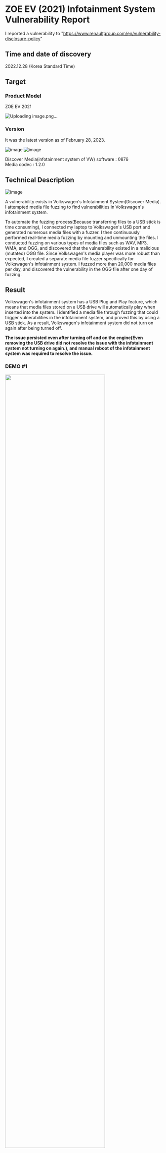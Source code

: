 # ZOE EV (2021) Infotainment System Vulnerability Report

I reported a vulnerability to "https://www.renaultgroup.com/en/vulnerability-disclosure-policy"

## Time and date of discovery
2022.12.28 (Korea Standard Time)

## Target
### Product Model

ZOE EV 2021

![Uploading image.png…]()


### Version

It was the latest version as of February 28, 2023.

![image](https://user-images.githubusercontent.com/35731091/229760756-310af850-921a-4dbf-8da1-9e9c13bd9506.png)
![image](https://user-images.githubusercontent.com/35731091/229760781-ca76aa93-0cdc-47b6-a4fe-5dbcbd9d36db.png)

Discover Media(infotainment system of VW) software : 0876 </br>
Media codec : 1.2.0

## Technical Description

![image](https://user-images.githubusercontent.com/35731091/229762099-36991d9d-1487-41ae-b9d9-b15e1065be14.png)

A vulnerability exists in Volkswagen's Infotainment System(Discover Media).
I attempted media file fuzzing to find vulnerabilities in Volkswagen's infotainment system.

To automate the fuzzing process(Because transferring files to a USB stick is time consuming), I connected my laptop to Volkswagen's USB port and generated numerous media files with a fuzzer. I then continuously performed real-time media fuzzing by mounting and unmounting the files.
I conducted fuzzing on various types of media files such as WAV, MP3, WMA, and OGG, and discovered that the vulnerability existed in a malicious (mutated) OGG file.
Since Volkswagen's media player was more robust than expected, I created a separate media file fuzzer specifically for Volkswagen's infotainment system.
I fuzzed more than 20,000 media files per day, and discovered the vulnerability in the OGG file after one day of fuzzing.

## Result
Volkswagen's infotainment system has a USB Plug and Play feature, which means that media files stored on a USB drive will automatically play when inserted into the system.
I identified a media file through fuzzing that could trigger vulnerabilities in the infotainment system, and proved this by using a USB stick. 
As a result, Volkswagen's infotainment system did not turn on again after being turned off. 

**The issue persisted even after turning off and on the engine(Even removing the USB drive did not resolve the issue with the infotainment system not turning on again.), and manual reboot of the infotainment system was required to resolve the issue.**

### DEMO #1
<img width="80%" src="https://user-images.githubusercontent.com/35731091/229770054-6dea74c0-08d7-40e9-bec4-037a053eb421.mp4"/>

### DEMO #2
<img width="80%" src="https://user-images.githubusercontent.com/35731091/229767110-531f5a83-3133-4d06-8bde-09e6246434ee.mp4"/>

## Impact

When a USB is inserted into the port, the media file is automatically played and the Infotainment System is forcibly terminated. This can be a problem with availability. 
Furthermore, if the crash is caused by a memory-related bug (such as Overflow, OOB, Over Read/Write), it can lead to serious security issues such as Remote Code Execution. Therefore, if you can analyze the crash of the media player, you may be able to identify the cause of the vulnerability.

## Volkswagen's response
Volkswagen acknowledged the report as a vulnerability

![image](https://user-images.githubusercontent.com/35731091/229770832-46b0aed6-74e0-4616-a7a9-0fed197bdff1.png)

